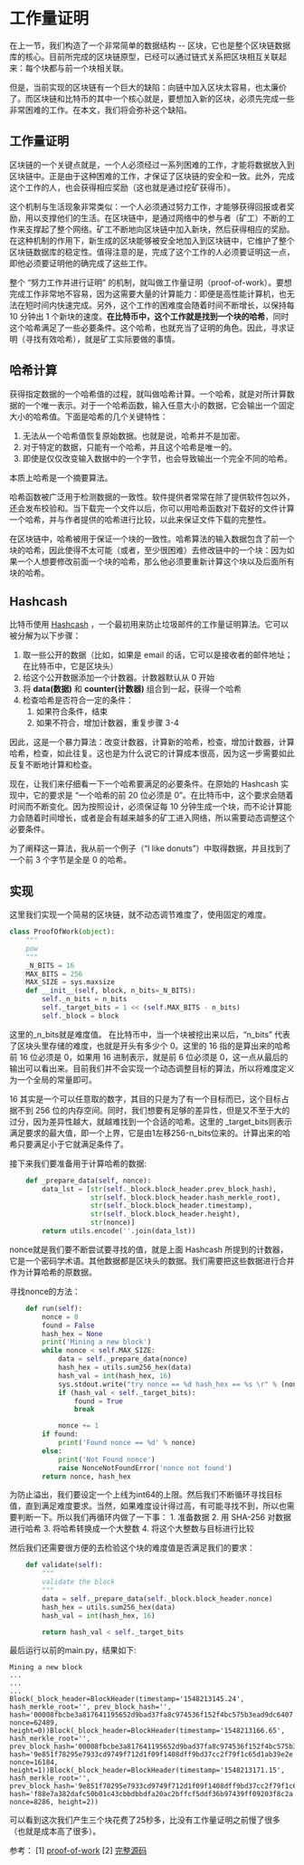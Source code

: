 工作量证明
==========

在上一节，我们构造了一个非常简单的数据结构 -- 区块，它也是整个区块链数据库的核心。目前所完成的区块链原型，已经可以通过链式关系把区块相互关联起来：每个块都与前一个块相关联。

但是，当前实现的区块链有一个巨大的缺陷：向链中加入区块太容易，也太廉价了。而区块链和比特币的其中一个核心就是，要想加入新的区块，必须先完成一些非常困难的工作。在本文，我们将会弥补这个缺陷。

## 工作量证明

区块链的一个关键点就是，一个人必须经过一系列困难的工作，才能将数据放入到区块链中。正是由于这种困难的工作，才保证了区块链的安全和一致。此外，完成这个工作的人，也会获得相应奖励（这也就是通过挖矿获得币）。

这个机制与生活现象非常类似：一个人必须通过努力工作，才能够获得回报或者奖励，用以支撑他们的生活。在区块链中，是通过网络中的参与者（矿工）不断的工作来支撑起了整个网络。矿工不断地向区块链中加入新块，然后获得相应的奖励。在这种机制的作用下，新生成的区块能够被安全地加入到区块链中，它维护了整个区块链数据库的稳定性。值得注意的是，完成了这个工作的人必须要证明这一点，即他必须要证明他的确完成了这些工作。

整个 “努力工作并进行证明” 的机制，就叫做工作量证明（proof-of-work）。要想完成工作非常地不容易，因为这需要大量的计算能力：即便是高性能计算机，也无法在短时间内快速完成。另外，这个工作的困难度会随着时间不断增长，以保持每 10 分钟出 1 个新块的速度。**在比特币中，这个工作就是找到一个块的哈希**，同时这个哈希满足了一些必要条件。这个哈希，也就充当了证明的角色。因此，寻求证明（寻找有效哈希），就是矿工实际要做的事情。

## 哈希计算
获得指定数据的一个哈希值的过程，就叫做哈希计算。一个哈希，就是对所计算数据的一个唯一表示。对于一个哈希函数，输入任意大小的数据，它会输出一个固定大小的哈希值。下面是哈希的几个关键特性：

1. 无法从一个哈希值恢复原始数据。也就是说，哈希并不是加密。
2. 对于特定的数据，只能有一个哈希，并且这个哈希是唯一的。
3. 即使是仅仅改变输入数据中的一个字节，也会导致输出一个完全不同的哈希。

本质上哈希是一个摘要算法。

哈希函数被广泛用于检测数据的一致性。软件提供者常常在除了提供软件包以外，还会发布校验和。当下载完一个文件以后，你可以用哈希函数对下载好的文件计算一个哈希，并与作者提供的哈希进行比较，以此来保证文件下载的完整性。

在区块链中，哈希被用于保证一个块的一致性。哈希算法的输入数据包含了前一个块的哈希，因此使得不太可能（或者，至少很困难）去修改链中的一个块：因为如果一个人想要修改前面一个块的哈希，那么他必须要重新计算这个块以及后面所有块的哈希。

## Hashcash

比特币使用 [Hashcash](https://en.wikipedia.org/wiki/Hashcash) ，一个最初用来防止垃圾邮件的工作量证明算法。它可以被分解为以下步骤：

1. 取一些公开的数据（比如，如果是 email 的话，它可以是接收者的邮件地址；在比特币中，它是区块头）
2. 给这个公开数据添加一个计数器。计数器默认从 0 开始
3. 将  **data(数据)** 和 **counter(计数器)** 组合到一起，获得一个哈希
4. 检查哈希是否符合一定的条件：
   1. 如果符合条件，结束
   2. 如果不符合，增加计数器，重复步骤 3-4

因此，这是一个暴力算法：改变计数器，计算新的哈希，检查，增加计数器，计算哈希，检查，如此往复。这也是为什么说它的计算成本很高，因为这一步需要如此反复不断地计算和检查。

现在，让我们来仔细看一下一个哈希要满足的必要条件。在原始的 Hashcash 实现中，它的要求是 “一个哈希的前 20 位必须是 0”。在比特币中，这个要求会随着时间而不断变化。因为按照设计，必须保证每 10 分钟生成一个块，而不论计算能力会随着时间增长，或者是会有越来越多的矿工进入网络，所以需要动态调整这个必要条件。

为了阐释这一算法，我从前一个例子（“I like donuts”）中取得数据，并且找到了一个前 3 个字节是全是 0 的哈希。

## 实现
这里我们实现一个简易的区块链，就不动态调节难度了，使用固定的难度。

```python
class ProofOfWork(object):
    """
    pow 
    """
    _N_BITS = 16
    MAX_BITS = 256
    MAX_SIZE = sys.maxsize
    def __init__(self, block, n_bits=_N_BITS):
        self._n_bits = n_bits
        self._target_bits = 1 << (self.MAX_BITS - n_bits)
        self._block = block
```
这里的_n_bits就是难度值。 在比特币中，当一个块被挖出来以后，“n_bits” 代表了区块头里存储的难度，也就是开头有多少个 0。这里的 16 指的是算出来的哈希前 16 位必须是 0，如果用 16 进制表示，就是前 6 位必须是 0，这一点从最后的输出可以看出来。目前我们并不会实现一个动态调整目标的算法，所以将难度定义为一个全局的常量即可。

16 其实是一个可以任意取的数字，其目的只是为了有一个目标而已，这个目标占据不到 256 位的内存空间。同时，我们想要有足够的差异性，但是又不至于大的过分，因为差异性越大，就越难找到一个合适的哈希。这里的
_target_bits则表示满足要求的最大值，即一个上界，它是由1左移256-n_bits位来的。计算出来的哈希只要满足小于它就满足条件了。

接下来我们要准备用于计算哈希的数据:
```python
    def _prepare_data(self, nonce):
        data_lst = [str(self._block.block_header.prev_block_hash),
                    str(self._block.block_header.hash_merkle_root),
                    str(self._block.block_header.timestamp),
                    str(self._block.block_header.height),
                    str(nonce)]
        return utils.encode(''.join(data_lst))
```
nonce就是我们要不断尝试要寻找的值，就是上面 Hashcash 所提到的计数器，它是一个密码学术语。其他数据都是区块头的数据。我们需要把这些数据进行合并作为计算哈希的原数据。

寻找nonce的方法：
```python
    def run(self):
        nonce = 0
        found = False
        hash_hex = None
        print('Mining a new block')
        while nonce < self.MAX_SIZE:
            data = self._prepare_data(nonce)
            hash_hex = utils.sum256_hex(data)
            hash_val = int(hash_hex, 16)
            sys.stdout.write("try nonce == %d hash_hex == %s \r" % (nonce, hash_hex))
            if (hash_val < self._target_bits):
                found = True
                break

            nonce += 1
        if found: 
            print('Found nonce == %d' % nonce)
        else:
            print('Not Found nonce')
            raise NonceNotFoundError('nonce not found')
        return nonce, hash_hex
```

为防止溢出，我们要设定一个上线为int64的上限。然后我们不断循环寻找目标值，直到满足难度要求。当然，如果难度设计得过高，有可能寻找不到，所以也需要判断一下。所以我们再循环内做了一下事：
    1. 准备数据
    2. 用 SHA-256 对数据进行哈希
    3. 将哈希转换成一个大整数
    4. 将这个大整数与目标进行比较

然后我们还需要很方便的去检验这个块的难度值是否满足我们的要求：
```python
    def validate(self):
        """
        validate the block
        """
        data = self._prepare_data(self._block.block_header.nonce)
        hash_hex = utils.sum256_hex(data)
        hash_val = int(hash_hex, 16)

        return hash_val < self._target_bits
```
最后运行以前的main.py，结果如下:
```
Mining a new block
...
...
...
Block(_block_header=BlockHeader(timestamp='1548213145.24', hash_merkle_root='', prev_block_hash='', hash='00008fbcbe3a817641195652d9bad37fa8c974536f152f4bc575b3ead9dc6407', nonce=62489, height=0))Block(_block_header=BlockHeader(timestamp='1548213166.65', hash_merkle_root='', prev_block_hash='00008fbcbe3a817641195652d9bad37fa8c974536f152f4bc575b3ead9dc6407', hash='9e851f78295e7933cd9749f712d1f09f1408dff9bd37cc2f79f1c65d1ab39e2e', nonce=16184, height=1))Block(_block_header=BlockHeader(timestamp='1548213171.15', hash_merkle_root='', prev_block_hash='9e851f78295e7933cd9749f712d1f09f1408dff9bd37cc2f79f1c65d1ab39e2e', hash='f88e7a382dafc50b01c43cbbdbbdfa20ac2bffcf5ddf36b97439ff09203f8c2a', nonce=8286, height=2))
```
可以看到这次我们产生三个块花费了25秒多，比没有工作量证明之前慢了很多（也就是成本高了很多）。

参考：
[1] [proof-of-work](https://github.com/liuchengxu/blockchain-tutorial/blob/master/content/part-2/proof-of-work.md)
[2] [完整源码](https://github.com/xiaobing94/pysimpleblockchain/tree/part2)